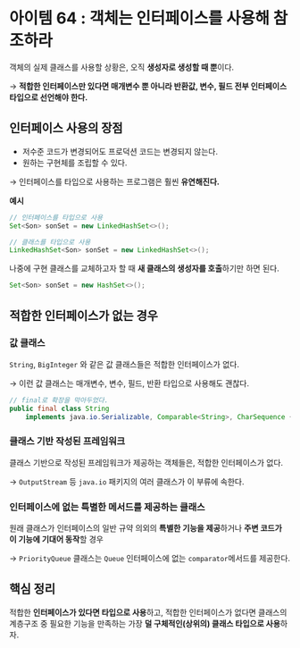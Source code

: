 # 아이템 64 : 객체는 인터페이스를 사용해 참조하라

객체의 실제 클래스를 사용할 상황은, 오직 **생성자로 생성할 때 뿐**이다.

→ **적합한 인터페이스만 있다면 매개변수 뿐 아니라 반환값, 변수, 필드 전부 인터페이스 타입으로 선언해야 한다.**

## 인터페이스 사용의 장점

- 저수준 코드가 변경되어도 프로덕션 코드는 변경되지 않는다.
- 원하는 구현체를 조립할 수 있다.

→ 인터페이스를 타입으로 사용하는 프로그램은 훨씬 **유연해진다.**

**예시** 

```java
// 인터페이스를 타입으로 사용
Set<Son> sonSet = new LinkedHashSet<>();

// 클래스를 타입으로 사용
LinkedHashSet<Son> sonSet = new LinkedHashSet<>();
```

나중에 구현 클래스를 교체하고자 할 때 **새 클래스의 생성자를 호출**하기만 하면 된다.

```java
Set<Son> sonSet = new HashSet<>(); 
```

## **적합한 인터페이스가 없는 경우**

### 값 클래스

`String`, `BigInteger` 와 같은 값 클래스들은 적합한 인터페이스가 없다.

→ 이런 값 클래스는 매개변수, 변수, 필드, 반환 타입으로 사용해도 괜찮다.

```java
// final로 확장을 막아두었다.
public final class String
	implements java.io.Serializable, Comparable<String>, CharSequence {

```

### 클래스 기반 작성된 프레임워크

클래스 기반으로 작성된 프레임워크가 제공하는 객체들은, 적합한 인터페이스가 없다.

→ `OutputStream` 등 `java.io` 패키지의 여러 클래스가 이 부류에 속한다.

### **인터페이스에 없는 특별한 메서드를 제공하는 클래스**

원래 클래스가 인터페이스의 일반 규약 의외의 **특별한 기능을 제공**하거나 **주변 코드가 이 기능에 기대어 동작**할 경우

→ `PriorityQueue` 클래스는 `Queue` 인터페이스에 없는 `comparator`메서드를 제공한다.

## 핵심 정리

적합한 **인터페이스가 있다면 타입으로 사용**하고, 적합한 인터페이스가 없다면 클래스의 계층구조 중 필요한 기능을 만족하는 가장 **덜 구체적인(상위의) 클래스 타입으로 사용**하자.